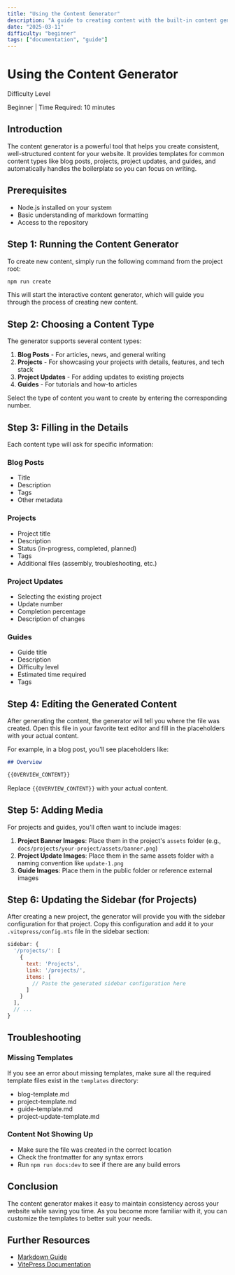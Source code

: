 ```yaml
---
title: "Using the Content Generator"
description: "A guide to creating content with the built-in content generator"
date: "2025-03-11"
difficulty: "beginner"
tags: ["documentation", "guide"]
---
```


# Using the Content Generator

<div class="tip custom-block">
  <p class="custom-block-title">Difficulty Level</p>
  <p>Beginner | Time Required: 10 minutes</p>
</div>

## Introduction

The content generator is a powerful tool that helps you create consistent, well-structured content for your website. It provides templates for common content types like blog posts, projects, project updates, and guides, and automatically handles the boilerplate so you can focus on writing.

## Prerequisites

- Node.js installed on your system
- Basic understanding of markdown formatting
- Access to the repository

## Step 1: Running the Content Generator

To create new content, simply run the following command from the project root:

```bash
npm run create
```

This will start the interactive content generator, which will guide you through the process of creating new content.

## Step 2: Choosing a Content Type

The generator supports several content types:

1. **Blog Posts** - For articles, news, and general writing
2. **Projects** - For showcasing your projects with details, features, and tech stack
3. **Project Updates** - For adding updates to existing projects
4. **Guides** - For tutorials and how-to articles

Select the type of content you want to create by entering the corresponding number.

## Step 3: Filling in the Details

Each content type will ask for specific information:

### Blog Posts
- Title
- Description
- Tags
- Other metadata

### Projects
- Project title
- Description
- Status (in-progress, completed, planned)
- Tags
- Additional files (assembly, troubleshooting, etc.)

### Project Updates
- Selecting the existing project
- Update number
- Completion percentage
- Description of changes

### Guides
- Guide title
- Description
- Difficulty level
- Estimated time required
- Tags

## Step 4: Editing the Generated Content

After generating the content, the generator will tell you where the file was created. Open this file in your favorite text editor and fill in the placeholders with your actual content.

For example, in a blog post, you'll see placeholders like:

```markdown
## Overview

{{OVERVIEW_CONTENT}}
```

Replace `{{OVERVIEW_CONTENT}}` with your actual content.

## Step 5: Adding Media

For projects and guides, you'll often want to include images:

1. **Project Banner Images**: Place them in the project's `assets` folder (e.g., `docs/projects/your-project/assets/banner.png`)
2. **Project Update Images**: Place them in the same assets folder with a naming convention like `update-1.png`
3. **Guide Images**: Place them in the public folder or reference external images

## Step 6: Updating the Sidebar (for Projects)

After creating a new project, the generator will provide you with the sidebar configuration for that project. Copy this configuration and add it to your `.vitepress/config.mts` file in the sidebar section:

```javascript
sidebar: {
  '/projects/': [
    {
      text: 'Projects',
      link: '/projects/',
      items: [
        // Paste the generated sidebar configuration here
      ]
    }
  ],
  // ...
}
```

## Troubleshooting

### Missing Templates
If you see an error about missing templates, make sure all the required template files exist in the `templates` directory:
- blog-template.md
- project-template.md
- guide-template.md
- project-update-template.md

### Content Not Showing Up
- Make sure the file was created in the correct location
- Check the frontmatter for any syntax errors
- Run `npm run docs:dev` to see if there are any build errors

## Conclusion

The content generator makes it easy to maintain consistency across your website while saving you time. As you become more familiar with it, you can customize the templates to better suit your needs.

## Further Resources

- [Markdown Guide](https://www.markdownguide.org/)
- [VitePress Documentation](https://vitepress.dev/)